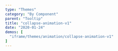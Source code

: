 ```yaml
---
type: "Themes"
category: "By Component"
parent: "Tooltip"
title: "collapse-animation-v1"
date: "2020-01-24"
demos: [
  "iframe/themes/animation/collapse-animation-v1"
]
---
```

